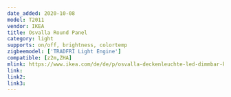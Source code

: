 ```yaml
---
date_added: 2020-10-08
model: T2011
vendor: IKEA
title: Osvalla Round Panel
category: light
supports: on/off, brightness, colortemp
zigbeemodel: ['TRADFRI Light Engine']
compatible: [z2m,ZHA]
mlink: https://www.ikea.com/de/de/p/osvalla-deckenleuchte-led-dimmbar-kabellos-dimmbar-grau-50475915/
link: 
link2: 
link3: 
---
```

